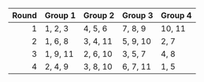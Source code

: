 |   Round | Group 1   | Group 2   | Group 3   | Group 4   |
|--------:|:----------|:----------|:----------|:----------|
|       1 | 1, 2, 3   | 4, 5, 6   | 7, 8, 9   | 10, 11    |
|       2 | 1, 6, 8   | 3, 4, 11  | 5, 9, 10  | 2, 7      |
|       3 | 1, 9, 11  | 2, 6, 10  | 3, 5, 7   | 4, 8      |
|       4 | 2, 4, 9   | 3, 8, 10  | 6, 7, 11  | 1, 5      |